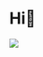<h1>Hi👋</h1>

<!-- <img src="https://github-stat.alpaca.run/api?username=lonhon&show_icons=true&include_all_commits=true"/> -->


![](https://visitor-badge.glitch.me/badge?page_id=LonHon.LonHon)

<!--
**LonHon/LonHon** is a ✨ _special_ ✨ repository because its `README.md` (this file) appears on your GitHub profile.

Here are some ideas to get you started:

- 🔭 I’m currently working on ...
- 🌱 I’m currently learning ...
- 👯 I’m looking to collaborate on ...
- 🤔 I’m looking for help with ...
- 💬 Ask me about ...
- 📫 How to reach me: ...
- 😄 Pronouns: ...
- ⚡ Fun fact: ...
-->
